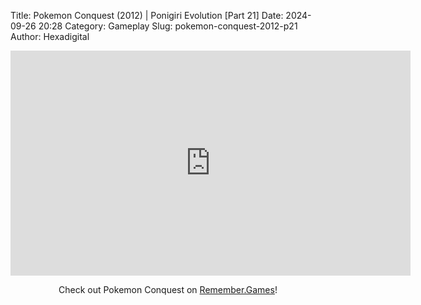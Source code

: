 Title: Pokemon Conquest (2012) | Ponigiri Evolution [Part 21]
Date: 2024-09-26 20:28
Category: Gameplay
Slug: pokemon-conquest-2012-p21
Author: Hexadigital

<center><iframe src="https://www.youtube.com/embed/1m4w1vlZFjc?feature=oembed" allow="accelerometer; autoplay; encrypted-media; gyroscope; picture-in-picture" width="640" height="360" frameborder="0"></iframe>

Check out Pokemon Conquest on [Remember.Games](https://remember.games/game/408/pokemon-conquest/)!</center>